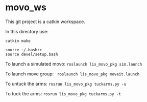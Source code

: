 # movo_ws

This git project is a catkin workspace.  


In this directory use:
```
catkin make 

source ~/.bashrc 
source devel/setup.bash
```

To launch a simulated movo:
``roslaunch lis_movo_pkg sim.launch``


To launch move group:
`` roslaunch lis_movo_pkg moveit.launch``


To untuck the arms:
``rosrun lis_movo_pkg tuckarms.py -u``


To tuck the arms:
``rosrun lis_movo_pkg tuckarms.py -t``


